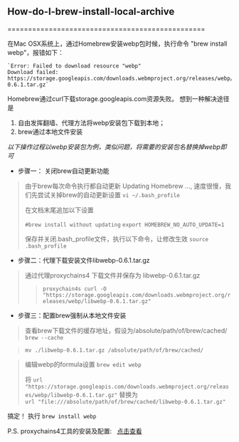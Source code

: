 ## How-do-I-brew-install-local-archive

================================================

在Mac OSX系统上，通过Homebrew安装webp包时候，执行命令 "brew install webp"，报错如下：

    `Error: Failed to download resource "webp"
    Download failed: https://storage.googleapis.com/downloads.webmproject.org/releases/webp/libwebp-0.6.1.tar.gz`

Homebrew通过curl下载storage.googleapis.com资源失败。
想到一种解决途径是 
1. 自由发挥翻墙、代理方法将webp安装包下载到本地；
2. brew通过本地文件安装

*以下操作过程以webp安装包为例，类似问题，将需要的安装包名替换掉webp即可*

+ 步骤一： 关闭brew自动更新功能<br/>

>由于brew每次命令执行都自动更新 Updating Homebrew ..., 速度很慢，我们先尝试关掉brew的自动更新设置
> `vi ~/.bash_profile`
>
> 在文档末尾追加以下设置
>
> `#brew install without updating`
> `export HOMEBREW_NO_AUTO_UPDATE=1`
>
> 保存并关闭.bash_profile文件，执行以下命令，让修改生效
> `source .bash_profile`

+ 步骤二：代理下载安装文件libwebp-0.6.1.tar.gz<br/>

> 通过代理proxychains4 下载文件并保存为 libwebp-0.6.1.tar.gz
>> `proxychain4s curl -O "https://storage.googleapis.com/downloads.webmproject.org/releases/webp/libwebp-0.6.1.tar.gz"`


+ 步骤三：配置brew强制从本地文件安装<br/>

> 查看brew下载文件的缓存地址，假设为/absolute/path/of/brew/cached/
> `brew --cache`

> `mv ./libwebp-0.6.1.tar.gz /absolute/path/of/brew/cached/`

> 编辑webp的formula设置
> `brew edit webp`
> 
> 将
>    `url "https://storage.googleapis.com/downloads.webmproject.org/releases/webp/libwebp-0.6.1.tar.gz"` 
> 替换为<br/>
>   `url "file:///absolute/path/of/brew/cached/libwebp-0.6.1.tar.gz"`


搞定！ 执行 `brew install webp`

P.S. proxychains4工具的安装及配置:   [点击查看](https://yq.aliyun.com/articles/27007)
